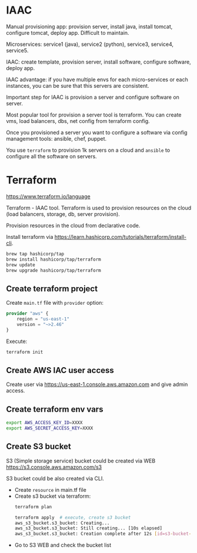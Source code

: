 # IAAC 

Manual provisioning app: provision server, install java, install tomcat, configure tomcat, deploy app. Difficult to maintain.

Microservices: service1 (java), service2 (python), service3, service4, service5.

IAAC: create template, provision server, install software, configure software, deploy app.

IAAC advantage: if you have multiple envs for each micro-services or each instances, you can be sure that this servers are consistent. 

Important step for IAAC is provision a server and configure software on server.

Most popular tool for provision a server tool is terraform. You can create vms, load balancers, dbs, net config from terraform config. 

Once you provisioned a server you want to configure a software via config management tools: ansible, chef, puppet.

You use `terraform` to provision 1k servers on a cloud and `ansible` to configure all the software on servers.

# Terraform

https://www.terraform.io/language

Terraform - IAAC tool. Terraform is used to provision resources on the cloud (load balancers, storage, db, server provision).

Provision resources in the cloud from declarative code.

Install terraform via https://learn.hashicorp.com/tutorials/terraform/install-cli.

```bash
brew tap hashicorp/tap
brew install hashicorp/tap/terraform
brew update
brew upgrade hashicorp/tap/terraform
```

## Create terraform project 

Create `main.tf` file with `provider` option:
```terraform
provider "aws" {
    region = "us-east-1"
    version = "~>2.46"
}
```

Execute:
```bash
terraform init
```

## Create AWS IAC user access 

Create user via https://us-east-1.console.aws.amazon.com and give admin access.

## Create terraform env vars 

```bash
export AWS_ACCESS_KEY_ID=XXXX
export AWS_SECRET_ACCESS_KEY=XXXX
```

## Create S3 bucket

S3 (Simple storage service) bucket could be created via WEB https://s3.console.aws.amazon.com/s3

S3 bucket could be also created via CLI.

- Create `resource` in main.tf file
- Create s3 bucket via terraform:
  ```bash
  terraform plan 

  terraform apply  # execute, create s3 bucket
  aws_s3_bucket.s3_bucket: Creating...
  aws_s3_bucket.s3_bucket: Still creating... [10s elapsed]
  aws_s3_bucket.s3_bucket: Creation complete after 12s [id=s3-bucket-28min]
  ```
- Go to S3 WEB and check the bucket list
